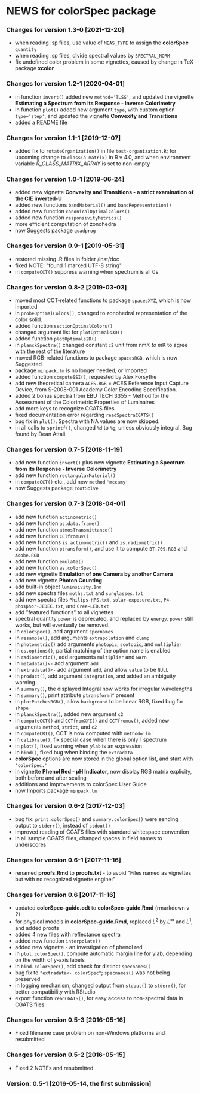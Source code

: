 # NEWS for **colorSpec** package

### Changes for version 1.3-0  [2021-12-20]
* when reading .sp files, use value of `MEAS_TYPE` to assign the **colorSpec** `quantity`
* when reading .sp files, divide spectral values by `SPECTRAL_NORM`
* fix undefined color problem in some vignettes, caused by change in TeX package **xcolor**

### Changes for version 1.2-1  [2020-04-01]
* in function `invert()` added new `method='TLSS'`, and updated the vignette **Estimating a Spectrum from its Response - Inverse Colorimetry**
* in function `plot()` added new argument `type`, with custom option `type='step'`, and updated the vignette **Convexity and Transitions**
* added a README file

### Changes for version 1.1-1  [2019-12-07]
* added fix to `rotateOrganization()` in file `test-organization.R`; for upcoming change to `class(a matrix)` in R v 4.0, and when environment variable _R_CLASS_MATRIX_ARRAY_ is set to non-empty

### Changes for version 1.0-1  [2019-06-24]
* added new vignette **Convexity and Transitions - a strict examination of the CIE inverted-U**
* added new functions `bandMaterial()` and `bandRepresentation()`
* added new function `canonicalOptimalColors()`
* added new function `responsivityMetrics()`
* more efficient computation of zonohedra
* now Suggests package `quadprog`

### Changes for version 0.9-1  [2019-05-31]
* restored missing .R files in folder /inst/doc
* fixed NOTE:  "found 1 marked UTF-8 string"
* in `computeCCT()` suppress warning when spectrum is all 0s

### Changes for version 0.8-2  [2019-03-03]
* moved most CCT-related functions to package `spacesXYZ`, which is now imported
* in `probeOptimalColors()`, changed to zonohedral representation of the color solid.
* added function `sectionOptimalColors()`
* changed argument list for `plotOptimals3D()`
* added function `plotOptimals2D()`
* in `planckSpectra()` changed constant `c2` unit from nm*K to m*K to agree with the rest of the literature
* moved RGB-related functions to package `spacesRGB`, which is now Suggested
* package `minpack.lm` is no longer needed, or Imported
* added function `computeSSI()`, requested by Alex Forsythe
* add new theoretical camera `ACES.RGB` = ACES Reference Input Capture Device, from S-2008-001 Academy Color Encoding Specification.
* added 2 bonus spectra from EBU TECH 3355 - Method for the Assessment of the Colorimetric Properties of Luminaires
* add more keys to recognize CGATS files
* fixed documentation error regarding `readSpectraCGATS()`
* bug fix in `plot()`.  Spectra with NA values are now skipped.
* in all calls to `sprintf()`, changed `%d` to `%g`, unless obviously integral. Bug found by Dean Attali.

### Changes for version 0.7-5  [2018-11-19]
* add new function `invert()` plus new vignette **Estimating a Spectrum from its Response - Inverse Colorimetry**
* add new function `rectangularMaterial()`
* in `computeCCT()` etc., add new `method` `'mccamy'`
* now Suggests package `rootSolve`

### Changes for version 0.7-3  [2018-04-01]
* add new function `actinometric()`
* add new function `as.data.frame()`
* add new function `atmosTransmittance()`
* add new function `CCTfromuv()`
* add new functions `is.actinometric()` and `is.radiometric()`
* add new function `ptransform()`, and use it to compute `BT.709.RGB` and `Adobe.RGB`
* add new function `emulate()`
* add new function `as.colorSpec()`
* add new vignette **Emulation of one Camera by another Camera**
* add new vignette **Photon Counting**
* add built-in object `luminsivity.1nm`
* add new spectra files `moths.txt` and `sunglasses.txt`
* add new spectra files `Philips-HPS.txt`, `solar-exposure.txt`, `P4-phosphor-JEDEC.txt`, and `Cree-LED.txt`
* add "featured functions" to all vignettes
* spectral quantity `power` is deprecated, and replaced by `energy`.  `power` still works, but will eventually be removed.
* in `colorSpec()`, add argument `specnames`
* in `resample()`, add arguments `extrapolation` and `clamp`
* in `photometric()` add arguments `photopic`, `scotopic`, and `multiplier`
* in `cs.options()`, partial matching of the option name is enabled
* in `radiometric()`, add arguments `multiplier` and `warn`
* in `metadata()<-` add argument `add`
* in `extradata()<-` add argument `add`, and allow `value` to be `NULL`
* in `product()`, add argument `integration`, and added an ambiguity warning
* in `summary()`, the displayed Integral now works for irregular wavelengths
* in `summary()`, print attribute `ptransform` if present
* in `plotPatchesRGB()`, allow `background` to be linear RGB, fixed bug for `shape`
* in `planckSpectra()`, added new argument `c2`
* in `computeCCT()` and `CCTfromXYZ()` and `CCTfromuv()`, added new arguments `method`, `strict`, and `c2`
* in `computeCRI()`, CCT is now computed with `method='lm'`
* in `calibrate()`, fix special case when there is only 1 spectrum
* in `plot()`, fixed warning when `ylab` is an expression
* in `bind()`, fixed bug when binding the `extradata`
* **colorSpec** options are now stored in the global option list, and start with `'colorSpec.'`
* in vignette **Phenol Red - pH Indicator**, now display RGB matrix explicity, both before and after scaling
* additions and improvements to colorSpec User Guide
* now Imports package `minpack.lm`

### Changes for version 0.6-2  [2017-12-03]
* bug fix: `print.colorSpec()` and `summary.colorSpec()` were sending output to `stderr()`, instead of `stdout()`
* improved reading of CGATS files with standard whitespace convention
* in all sample CGATS files, changed spaces in field names to underscores

### Changes for version 0.6-1  [2017-11-16]
* renamed **proofs.Rmd** to **proofs.txt** - to avoid "Files named as vignettes but with no recognized vignette engine:"

### Changes for version 0.6  [2017-11-16]
* updated **colorSpec-guide.odt** to **colorSpec-guide.Rmd** (rmarkdown v 2)
* for physical models in **colorSpec-guide.Rmd**, replaced $L^2$ by $L^\infty$ and $L^1$, and added proofs
* added 4 new files with reflectance spectra
* added new function `interpolate()`
* added new vignette - an investigation of phenol red
* in `plot.colorSpec()`, compute automatic margin line for ylab, depending on the width of y-axis labels
* in `bind.colorSpec()`, add check for distinct `specnames()`
* bug fix to `"extradata<-.colorSpec"`; `specnames()` was not being preserved
* in logging mechanism, changed output from `stdout()` to `stderr()`, for better compatibility with RStudio
* export function `readCGATS()`, for easy access to non-spectral data in CGATS files

### Changes for version 0.5-3 [2016-05-16]
* Fixed filename case problem on non-Windows platforms and resubmitted

### Changes for version 0.5-2 [2016-05-15]
* Fixed 2 NOTEs and resubmitted

### Version: 0.5-1   [2016-05-14, the first submission]
